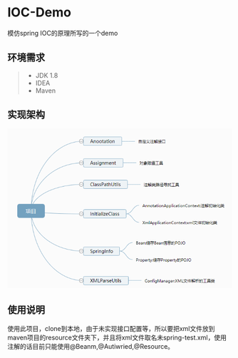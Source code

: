 # IOC-Demo
模仿spring IOC的原理所写的一个demo


## 环境需求
>- JDK 1.8
>- IDEA
>- Maven

## 实现架构
![架构说明](https://github.com/lilililixiangpeng/img-folder/blob/master/Spring.PNG)

## 使用说明
使用此项目，clone到本地，由于未实现接口配置等，所以要把xml文件放到maven项目的resource文件夹下，并且将xml文件取名未spring-test.xml，使用注解的话目前只能使用@Beanm,@Autiwried,@Resource。
